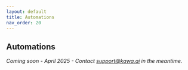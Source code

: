 ```yaml
---
layout: default
title: Automations
nav_order: 20
---
```


Automations
---

_Coming soon - April 2025 - Contact support@kawa.ai in the meantime._
